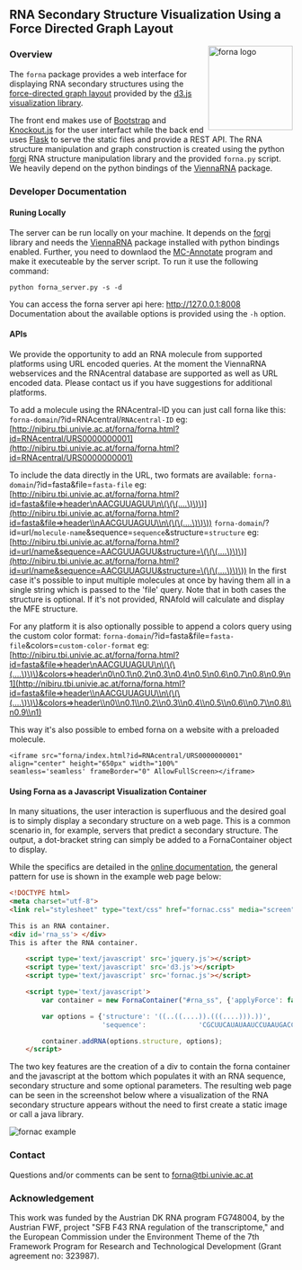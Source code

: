 ## RNA Secondary Structure Visualization Using a Force Directed Graph Layout ##

<div style="float: right;">
    <img src="https://raw.githubusercontent.com/pkerpedjiev/forna/master/htdocs/img/favicon-192x192.png" alt="forna logo" title="forna logo" width="150" align="right" />
</div>

### Overview ###

The ``forna`` package provides a web interface for displaying RNA secondary
structures using the [force-directed graph
layout](https://github.com/mbostock/d3/wiki/Force-Layout) provided by the
[d3.js visualization library](http://d3js.org/). 

The front end makes use of [Bootstrap](getbootstrap.com) and
[Knockout.js](http://knockoutjs.com/) for the user interfact while the back end
uses [Flask](http://flask.pocoo.org/) to serve the static files and provide a
REST API. The RNA structure manipulation and graph construction is created
using the python [forgi](http://www.tbi.univie.ac.at/~pkerp/forgi/) RNA
structure manipulation library and the provided ``forna.py`` script. We heavily
depend on the python bindings of the [ViennaRNA](http://www.tbi.univie.ac.at/RNA/) package.

### Developer Documentation ###

#### Runing Locally ####

The server can be run locally on your machine. It depends on the [forgi](http://www.tbi.univie.ac.at/~pkerp/forgi/) library and needs the [ViennaRNA](http://www.tbi.univie.ac.at/RNA/) package installed with python bindings enabled. 
Further, you need to downlaod the [MC-Annotate](http://major.iric.ca/MajorLabEn/MC-Tools.html) program
and make it executeable by the server script.
To run it use the following command:

```shell
python forna_server.py -s -d
```

You can access the forna server api here: http://127.0.0.1:8008
Documentation about the available options is provided using the ``-h`` option.

#### APIs ####

We provide the opportunity to add an RNA molecule from supported platforms using URL encoded queries.
At the moment the ViennaRNA webservices and the RNAcentral database are supported as well as URL
encoded data. Please contact us if you have suggestions for additional platforms.

To add a molecule using the RNAcentral-ID you can just call forna like this:
``forna-domain``/?id=RNAcentral/``RNAcentral-ID``
eg: [http://nibiru.tbi.univie.ac.at/forna/forna.html?id=RNAcentral/URS0000000001](http://nibiru.tbi.univie.ac.at/forna/forna.html?id=RNAcentral/URS0000000001)

To include the data directly in the URL, two formats are available:
``forna-domain``/?id=fasta&file=``fasta-file``
eg: [http://nibiru.tbi.univie.ac.at/forna/forna.html?id=fasta&file=>header\nAACGUUAGUU\n\(\(\(....\)\)\)](http://nibiru.tbi.univie.ac.at/forna/forna.html?id=fasta&file=>header\\nAACGUUAGUU\\n\(\(\(....\)\)\))
``forna-domain``/?id=url/``molecule-name``&sequence=``sequence``&structure=``structure``
eg: [http://nibiru.tbi.univie.ac.at/forna/forna.html?id=url/name&sequence=AACGUUAGUU&structure=\(\(\(....\)\)\)](http://nibiru.tbi.univie.ac.at/forna/forna.html?id=url/name&sequence=AACGUUAGUU&structure=\(\(\(....\)\)\))
In the first case it's possible to input multiple molecules at once by having them all in a single string which is passed to the 'file' query. Note that in both cases the
structure is optional. If it's not provided, RNAfold will calculate and display the MFE structure.

For any platform it is also optionally possible to append a colors query using the custom color format:
``forna-domain``/?id=fasta&file=``fasta-file``&colors=``custom-color-format``
eg: [http://nibiru.tbi.univie.ac.at/forna/forna.html?id=fasta&file=>header\nAACGUUAGUU\n\(\(\(....\)\)\)&colors=>header\n0\n0.1\n0.2\n0.3\n0.4\n0.5\n0.6\n0.7\n0.8\n0.9\n1](http://nibiru.tbi.univie.ac.at/forna/forna.html?id=fasta&file=>header\\nAACGUUAGUU\\n\(\(\(....\)\)\)&colors=>header\\n0\\n0.1\\n0.2\\n0.3\\n0.4\\n0.5\\n0.6\\n0.7\\n0.8\\n0.9\\n1)

This way it's also possible to embed forna on a website with a preloaded molecule.

```
<iframe src="forna/index.html?id=RNAcentral/URS0000000001" align="center" height="650px" width="100%" 
seamless='seamless' frameBorder="0" AllowFullScreen></iframe>
```

#### Using Forna as a Javascript Visualization Container ####

In many situations, the user interaction is superfluous and the desired goal
is to simply display a secondary structure on a web page. This is a common
scenario in, for example, servers that predict a secondary structure. The
output, a dot-bracket string can simply be added to a FornaContainer
object to display.

While the specifics are detailed in the [online documentation](https://github.com/pkerpedjiev/fornac), 
the general pattern for use is shown in the example web page below: <br />

```html
<!DOCTYPE html>
<meta charset="utf-8">
<link rel="stylesheet" type="text/css" href="fornac.css" media="screen" />

This is an RNA container.
<div id='rna_ss'> </div>
This is after the RNA container.

    <script type='text/javascript' src='jquery.js'></script>
    <script type='text/javascript' src='d3.js'></script>
    <script type='text/javascript' src='fornac.js'></script>

    <script type='text/javascript'>
        var container = new FornaContainer("#rna_ss", {'applyForce': false});

        var options = {'structure': '((..((....)).(((....))).))',
                       'sequence':             'CGCUUCAUAUAAUCCUAAUGACCUAU'};

        container.addRNA(options.structure, options);
    </script>
```

The two key features are the creation of a div to contain the
forna container and the javascript at the bottom which populates it with
an RNA sequence, secondary structure and some optional parameters.
The resulting web page can be seen in the screenshot below
where a visualization of the RNA secondary structure appears without
the need to first create a static image or call a java library.

<img src="https://raw.githubusercontent.com/pkerpedjiev/forna/master/htdocs/img/forna-container-screenshot.png" alt="fornac example" title="fornac example"/>


### Contact ###

Questions and/or comments can be sent to <forna@tbi.univie.ac.at>

### Acknowledgement ###

This work was funded by the Austrian DK RNA program
FG748004, by the Austrian FWF, project "SFB F43 RNA regulation
of the transcriptome," and the European Commission under the
Environment Theme of the 7th Framework Program for Research
and Technological Development (Grant agreement no: 323987).
